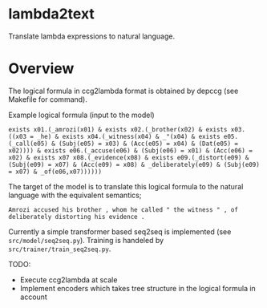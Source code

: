 # lambda2text

Translate lambda expressions to natural language.

# Overview

The logical formula in ccg2lambda format is obtained by depccg (see Makefile for command).

Example logical formula (input to the model)
```
exists x01.(_amrozi(x01) & exists x02.(_brother(x02) & exists x03.((x03 = _he) & exists x04.(_witness(x04) & _"(x04) & exists e05.(_call(e05) & (Subj(e05) = x03) & (Acc(e05) = x04) & (Dat(e05) = x02)))) & exists e06.(_accuse(e06) & (Subj(e06) = x01) & (Acc(e06) = x02) & exists x07 x08.(_evidence(x08) & exists e09.(_distort(e09) & (Subj(e09) = x07) & (Acc(e09) = x08) & _deliberately(e09) & (Subj(e09) = x07) & _of(e06,x07))))))
```

The target of the model is to translate this logical formula to the natural language with the equivalent semantics;
```
Amrozi accused his brother , whom he called " the witness " , of deliberately distorting his evidence .
```

Currently a simple transformer based seq2seq is implemented (see `src/model/seq2seq.py`).
Training is handeled by `src/trainer/train_seq2seq.py`.

TODO: 
- Execute ccg2lambda at scale
- Implement encoders which takes tree structure in the logical formula in account
